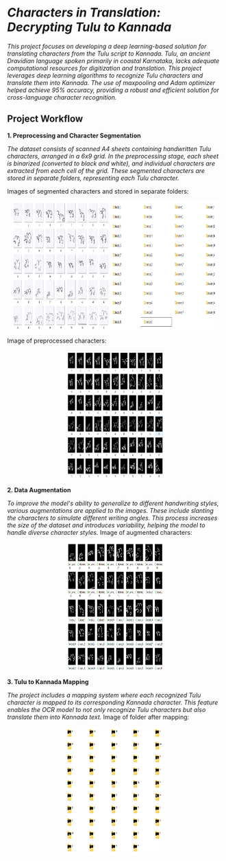 # _Characters in Translation: Decrypting Tulu to Kannada_

_This project focuses on developing a deep learning-based solution for translating characters from the Tulu script to Kannada. Tulu, an ancient Dravidian language spoken primarily in coastal Karnataka, lacks adequate computational resources for digitization and translation. This project leverages deep learning algorithms to recognize Tulu characters and translate them into Kannada. The use of maxpooling and Adam optimizer helped achieve 95% accuracy, providing a robust and efficient solution for cross-language character recognition._

## Project Workflow

**1. Preprocessing and Character Segmentation**

_The dataset consists of scanned A4 sheets containing handwritten Tulu characters, arranged in a 6x9 grid. In the preprocessing stage, each sheet is binarized (converted to black and white), and individual characters are extracted from each cell of the grid. These segmented characters are stored in separate folders, representing each Tulu character._

Images of segmented characters and stored in separate folders:
<p align="center">
  <img src="./images/image4.png" alt="Dataset Example 1" width="45%" height="300px" />
  <img src="./images/image3.png" alt="Dataset Example 2" width="50%" height="300px" />
</p>

Image of preprocessed characters:
<p align="center">
  <img src="./images/image2.png" alt="Dataset Example 1" width="45%" height="300px" />
</p>

**2. Data Augmentation**

_To improve the model's ability to generalize to different handwriting styles, various augmentations are applied to the images. These include slanting the characters to simulate different writing angles. This process increases the size of the dataset and introduces variability, helping the model to handle diverse character styles._
Image of augmented characters:
<p align="center">
  <img src="./images/image1.png" alt="Dataset Example 1" width="45%" height="300px" />
</p>

**3. Tulu to Kannada Mapping**

_The project includes a mapping system where each recognized Tulu character is mapped to its corresponding Kannada character. This feature enables the OCR model to not only recognize Tulu characters but also translate them into Kannada text._
Image of folder after mapping:
<p align="center">
  <img src="./images/image5.png" alt="Dataset Example 1" width="45%" height="300px" />
</p>
